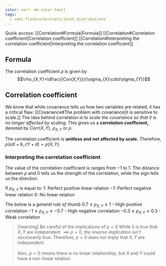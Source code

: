 ```yaml
---
color: var(--mk-color-teal)
tags:
  - sem1-flashcards/stats/joint_distributions
---
```

Quick access:
[[Correlation#Formula|Formula]]
[[Correlation#Correlation coefficient|Correlation coefficient]]
	[[Correlation#Interpreting the correlation coefficient|Interpreting the correlation coefficient]]

## Formula
The correlation coefficient $\rho$ is given by 
$$\rho_{X,Y}=\dfrac{{Cov(X,Y)}}{\sigma_{X}\cdot\sigma_{Y}}$$

## Correlation coefficient
We know that while covariance tells us how two variables are related, it has a critical flaw: [[Covariance#The problem with covariance|it is sensitive to scale.]] The idea behind correlation is to *scale the covariance so that it is no longer affected by scaling.* This gives us a **correlation coefficient,** denoted by $Corr(X,Y)$, $\rho_{X,Y}$ or $\rho$.

The correlation coefficient is **unitless and not affected by scale.** Therefore, $\rho(aX+b,cY+d)=\rho(X,Y)$.

### Interpreting the correlation coefficient
The value of the correlation coefficient is ranges from $-1$ to $1$. The distance between $\rho$ and $0$ tells us the strength of the correlation, while the sign tells us the direction.

If $\rho_{X,Y}$ is equal to:
$1$: Perfect positive linear relation
$-1$: Perfect negative linear relation
$0$: No linear relation

The below is a *general rule of thumb*
$0.7\leq \rho_{X,Y}\leq 1$ - High positive correlation
$-1\leq \rho_{X,Y}\leq -0.7$ - High negative correlation
$-0.3\leq \rho_{X,Y}\leq 0.3$ - Weak correlation


> [!warning] Be careful of the implications of $\rho=0$
> While it is true that $X,Y$ are independent $\implies \rho=0$, *the reverse implication isn't necessarily true.* Therefore, $\rho=0$ does not imply that $X,Y$ are independent.<br><br> Also, $\rho=0$ means there is no linear relationship, but $X$ and $Y$ could have a non-linear relation.



